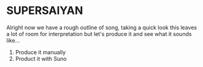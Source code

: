 # SUPERSAIYAN

Alright now we have a rough outline of song, taking a quick look this leaves a lot of room for interpretation but let's produce it and see what it sounds like...

1) Produce it manually
2) Product it with Suno
